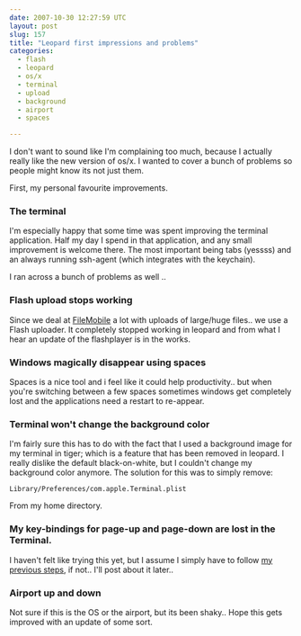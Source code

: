 ```yaml
---
date: 2007-10-30 12:27:59 UTC
layout: post
slug: 157
title: "Leopard first impressions and problems"
categories:
  - flash
  - leopard
  - os/x
  - terminal
  - upload
  - background
  - airport
  - spaces

---
```

<p>I don't want to sound like I'm complaining too much, because I actually really like the new version of os/x. I wanted to cover a bunch of problems so people might know its not just them.</p>

<p>First, my personal favourite improvements.</p>

<h3>The terminal</h3>

<p>I'm especially happy that some time was spent improving the terminal application. Half my day I spend in that application, and any small improvement is welcome there. The most important being tabs (yessss) and an always running ssh-agent (which integrates with the keychain).</p>

<p>I ran across a bunch of problems as well ..</p>

<h3>Flash upload stops working</h3>

<p>Since we deal at <a href="http://www.filemobile.net">FileMobile</a> a lot with uploads of large/huge files.. we use a Flash uploader. It completely stopped working in leopard and from what I hear an update of the flashplayer is in the works.</p>

<h3>Windows magically disappear using spaces</h3>

<p>Spaces is a nice tool and i feel like it could help productivity.. but when you're switching between a few spaces sometimes windows get completely lost and the applications need a restart to re-appear.</p>

<h3>Terminal won't change the background color</h3>

<p>I'm fairly sure this has to do with the fact that I used a background image for my terminal in tiger; which is a feature that has been removed in leopard. I really dislike the default black-on-white, but I couldn't change my background color anymore. The solution for this was to simply remove:</p>

```
Library/Preferences/com.apple.Terminal.plist
```

<p>From my home directory.</p>

<h3>My key-bindings for page-up and page-down are lost in the Terminal.</h3>

<p>I haven't felt like trying this yet, but I assume I simply have to follow <a href="http://www.rooftopsolutions.nl/article/112">my previous steps</a>, if not.. I'll post about it later..</p>

<h3>Airport up and down</h3>

<p>Not sure if this is the OS or the airport, but its been shaky.. Hope this gets improved with an update of some sort.</p>